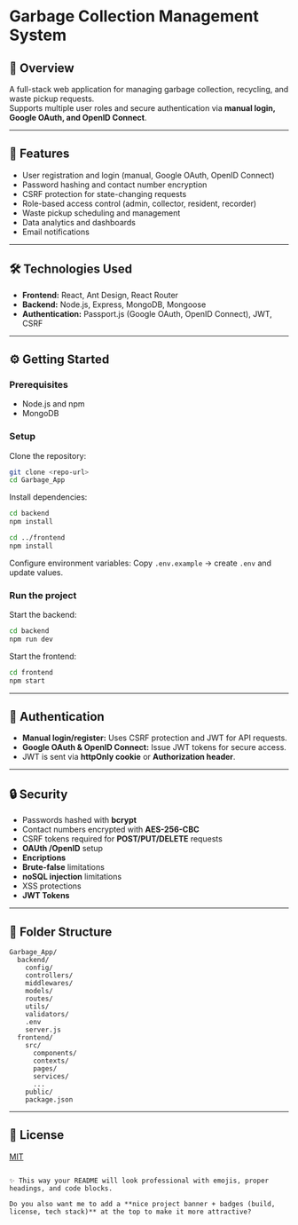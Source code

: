 
# Garbage Collection Management System

## 📌 Overview
A full-stack web application for managing garbage collection, recycling, and waste pickup requests.  
Supports multiple user roles and secure authentication via **manual login, Google OAuth, and OpenID Connect**.

---

## 🚀 Features
- User registration and login (manual, Google OAuth, OpenID Connect)  
- Password hashing and contact number encryption  
- CSRF protection for state-changing requests  
- Role-based access control (admin, collector, resident, recorder)  
- Waste pickup scheduling and management  
- Data analytics and dashboards  
- Email notifications  

---

## 🛠️ Technologies Used
- **Frontend:** React, Ant Design, React Router  
- **Backend:** Node.js, Express, MongoDB, Mongoose  
- **Authentication:** Passport.js (Google OAuth, OpenID Connect), JWT, CSRF  

---

## ⚙️ Getting Started

### Prerequisites
- Node.js and npm  
- MongoDB  

### Setup
Clone the repository:
```bash
git clone <repo-url>
cd Garbage_App
````

Install dependencies:

```bash
cd backend
npm install

cd ../frontend
npm install
```

Configure environment variables:
Copy `.env.example` → create `.env` and update values.

### Run the project

Start the backend:

```bash
cd backend
npm run dev
```

Start the frontend:

```bash
cd frontend
npm start
```

---

## 🔑 Authentication

* **Manual login/register:** Uses CSRF protection and JWT for API requests.
* **Google OAuth & OpenID Connect:** Issue JWT tokens for secure access.
* JWT is sent via **httpOnly cookie** or **Authorization header**.

---

## 🔒 Security

* Passwords hashed with **bcrypt**
* Contact numbers encrypted with **AES-256-CBC**
* CSRF tokens required for **POST/PUT/DELETE** requests
* **OAUth /OpenID** setup
* **Encriptions**
* **Brute-false** limitations
* **noSQL injection** limitations
* XSS protections
* **JWT Tokens**

---

## 📂 Folder Structure

```
Garbage_App/
  backend/
    config/
    controllers/
    middlewares/
    models/
    routes/
    utils/
    validators/
    .env
    server.js
  frontend/
    src/
      components/
      contexts/
      pages/
      services/
      ...
    public/
    package.json
```

---

## 📜 License

[MIT](./LICENSE)

```

✨ This way your README will look professional with emojis, proper headings, and code blocks.  

Do you also want me to add a **nice project banner + badges (build, license, tech stack)** at the top to make it more attractive?
```

